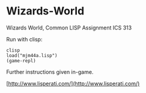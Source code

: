 # Wizards-World
Wizards World, Common LISP Assignment ICS 313

Run with clisp:
```
clisp
load("mjm44a.lisp")
(game-repl)
```

Further instructions given in-game.

[http://www.lisperati.com/](http://www.lisperati.com/)
